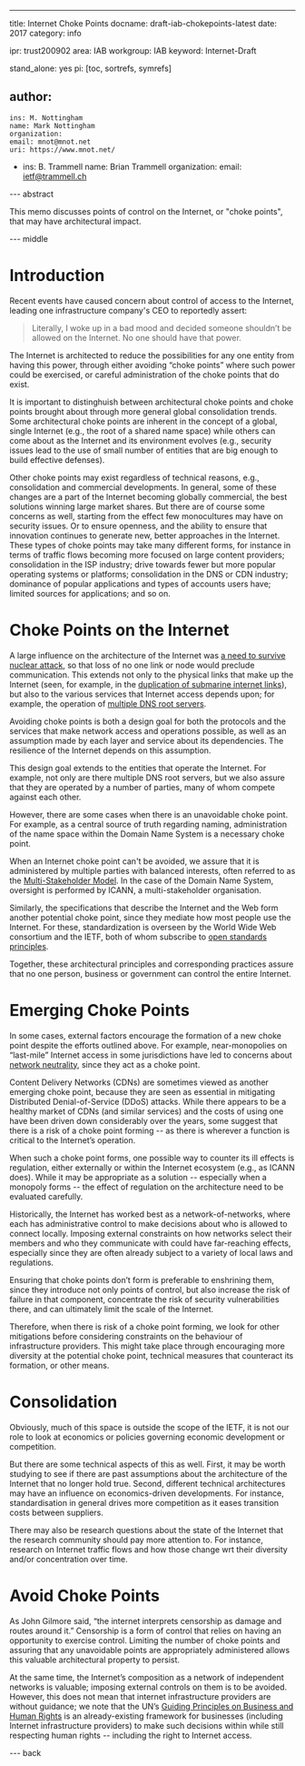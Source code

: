 ---
title: Internet Choke Points
docname: draft-iab-chokepoints-latest
date: 2017
category: info

ipr: trust200902
area: IAB
workgroup: IAB
keyword: Internet-Draft

stand_alone: yes
pi: [toc, sortrefs, symrefs]

author:
 -
    ins: M. Nottingham
    name: Mark Nottingham
    organization:
    email: mnot@mnot.net
    uri: https://www.mnot.net/
 -
    ins: B. Trammell
    name: Brian Trammell
    organization:
    email: ietf@trammell.ch


--- abstract

This memo discusses points of control on the Internet, or "choke points", that may have architectural impact.

--- middle


# Introduction

Recent events have caused concern about control of access to the Internet, leading one infrastructure company's CEO to reportedly assert:

> Literally, I woke up in a bad mood and decided someone shouldn’t be allowed on the Internet. No one should have that power.

The Internet is architected to reduce the possibilities for any one entity from having this power, through either avoiding “choke points” where such power could be exercised, or careful administration of the choke points that do exist.

It is important to distinghuish between architectural choke points and choke points brought about through more general global consolidation trends. Some architectural choke points are inherent in the concept of a global, single Internet (e.g., the root of a shared name space) while others can come about as the Internet and its environment evolves (e.g., security issues lead to the use of small number of entities that are big enough to build effective defenses).

Other choke points may exist regardless of technical reasons, e.g., consolidation and commercial developments. In general, some of these changes are a part of the Internet becoming globally commercial, the best solutions winning large market shares. But there are of course some concerns as well, starting from the effect few monocultures may have on security issues. Or to ensure openness, and the ability to ensure that innovation continues to generate new, better approaches in the Internet. These types of choke points may take many different forms, for instance in terms of traffic flows becoming more focused on large content providers; consolidation in the ISP industry; drive towards fewer but more popular operating systems or platforms; consolidation in the DNS or CDN industry; dominance of popular applications and types of accounts users have; limited sources for applications; and so on.

# Choke Points on the Internet

A large influence on the architecture of the Internet was [a need to survive nuclear attack](https://www.rand.org/content/dam/rand/pubs/papers/2008/P1995.pdf), so that loss of no one link or node would preclude communication. This extends not only to the physical links that make up the Internet (seen, for example, in the [duplication of submarine internet links](http://submarine-cable-map-2016.telegeography.com/)), but also to the various services that Internet access depends upon; for example, the operation of [multiple DNS root servers](http://root-servers.org/).

Avoiding choke points is both a design goal for both the protocols and the services that make network access and operations possible, as well as an assumption made by each layer and service about its dependencies. The resilience of the Internet depends on this assumption.

This design goal extends to the entities that operate the Internet. For example, not only are there multiple DNS root servers, but we also assure that they are operated by a number of parties, many of whom compete against each other.

However, there are some cases when there is an unavoidable choke point. For example, as a central source of truth regarding naming, administration of the name space within the Domain Name System is a necessary choke point.

When an Internet choke point can't be avoided, we assure that it is administered by multiple parties with balanced interests, often referred to as the [Multi-Stakeholder Model](https://en.wikipedia.org/wiki/Multistakeholder_governance_model). In the case of the Domain Name System, oversight is performed by ICANN, a multi-stakeholder organisation.

Similarly, the specifications that describe the Internet and the Web form another potential choke point, since they mediate how most people use the Internet. For these, standardization is overseen by the World Wide Web consortium and the IETF, both of whom subscribe to [open standards principles](https://open-stand.org/infographic-the-benefits-of-open-standards/).

Together, these architectural principles and corresponding practices assure that no one person, business or government can control the entire Internet.

# Emerging Choke Points

In some cases, external factors encourage the formation of a new choke point despite the efforts
outlined above. For example, near-monopolies on “last-mile” Internet access in some jurisdictions have led to concerns about [network neutrality](http://www.internetsociety.org/net-neutrality), since they act as a choke point.

Content Delivery Networks (CDNs) are sometimes viewed as another emerging choke point, because they are seen as essential in mitigating Distributed Denial-of-Service (DDoS) attacks. While there appears to be a healthy market of CDNs (and similar services) and the costs of using one have been driven down considerably over the years, some suggest that there is a risk of a choke point forming -- as there is wherever a function is critical to the Internet’s operation.

When such a choke point forms, one possible way to counter its ill effects is regulation, either externally or within the Internet ecosystem (e.g., as ICANN does).  While it may be appropriate as a solution -- especially when a monopoly forms -- the effect of regulation on the architecture need to be evaluated carefully.

Historically, the Internet has worked best as a network-of-networks, where each has administrative control to make decisions about who is allowed to connect locally. Imposing external constraints on how networks select their members and who they communicate with could have far-reaching effects, especially since they are often already subject to a variety of local laws and regulations.

Ensuring that choke points don’t form is preferable to enshrining them, since they introduce not only points of control, but also increase the risk of failure in that component, concentrate the risk of security vulnerabilities there, and can ultimately limit the scale of the Internet.

Therefore, when there is risk of a choke point forming, we look for other mitigations before considering constraints on the behaviour of infrastructure providers. This might take place through encouraging more diversity at the potential choke point, technical measures that counteract its formation, or other means.

# Consolidation

Obviously, much of this space is outside the scope of the IETF, it is not our role to look at economics or policies governing economic development or competition.

But there are some technical aspects of this as well. First, it may be worth studying to see if there are past assumptions about the architecture of the Internet that no longer hold true. Second, different technical architectures may have an influence on economics-driven developments. For instance, standardisation in general drives more competition as it eases transition costs between suppliers.

There may also be research questions about the state of the Internet that the research community should pay more attention to. For instance, research on Internet traffic flows and how those change wrt their diversity and/or concentration over time.

# Avoid Choke Points

As John Gilmore said, “the internet interprets censorship as damage and routes around it.” Censorship is a form of control that relies on having an opportunity to exercise control. Limiting the number of choke points and assuring that any unavoidable points are appropriately administered allows this valuable architectural property to persist.

At the same time, the Internet’s composition as a network of independent networks is valuable; imposing external controls on them is to be avoided. However, this does not mean that internet infrastructure providers are without guidance; we note that the UN’s [Guiding Principles on Business and Human Rights](http://www.ohchr.org/Documents/Publications/GuidingPrinciplesBusinessHR_EN.pdf) is an already-existing framework for businesses (including Internet infrastructure providers) to make such decisions within while still respecting human rights -- including the right to Internet access.


--- back

